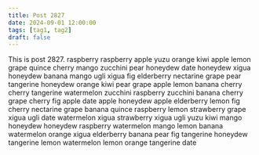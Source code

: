 ```yaml
---
title: Post 2827
date: 2024-09-01 12:00:00
tags: [tag1, tag2]
draft: false
---
```

This is post 2827.
raspberry
raspberry
apple
yuzu
orange
kiwi
apple
lemon
grape
quince
cherry
mango
zucchini
pear
honeydew
date
honeydew
xigua
honeydew
banana
mango
ugli
xigua
fig
elderberry
nectarine
grape
pear
tangerine
honeydew
orange
kiwi
pear
grape
apple
lemon
banana
cherry
cherry
tangerine
watermelon
zucchini
raspberry
zucchini
banana
cherry
grape
cherry
fig
apple
date
apple
honeydew
apple
elderberry
lemon
fig
cherry
nectarine
grape
banana
quince
raspberry
lemon
strawberry
grape
xigua
ugli
date
watermelon
xigua
strawberry
xigua
ugli
yuzu
kiwi
mango
honeydew
honeydew
raspberry
watermelon
mango
lemon
banana
watermelon
orange
xigua
elderberry
banana
pear
fig
tangerine
honeydew
tangerine
lemon
watermelon
lemon
orange
tangerine
date
